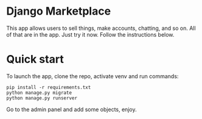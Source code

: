 # Django Marketplace

This app allows users to sell things, make accounts, chatting, and so on.
All of that are in the app. Just try it now. Follow the instructions below.

# Quick start

To launch the app, clone the repo, activate venv and run commands:
```
pip install -r requirements.txt
python manage.py migrate
python manage.py runserver
```
Go to the admin panel and add some objects, enjoy.
